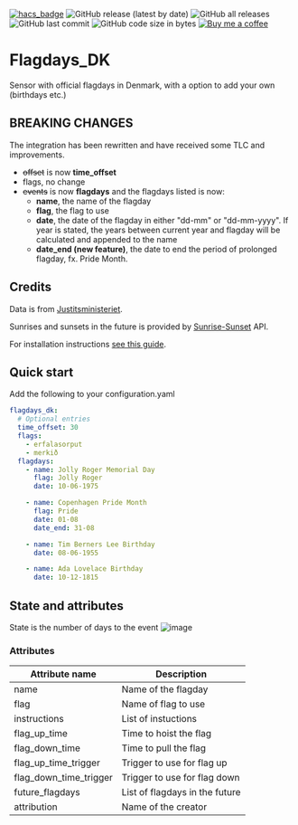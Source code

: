 [![hacs_badge](https://img.shields.io/badge/HACS-Default-41BDF5.svg)](https://github.com/hacs/integration)
![GitHub release (latest by date)](https://img.shields.io/github/v/release/J-Lindvig/Flagdays_DK)
![GitHub all releases](https://img.shields.io/github/downloads/J-Lindvig/Flagdays_DK/total)
![GitHub last commit](https://img.shields.io/github/last-commit/J-Lindvig/Flagdays_DK)
![GitHub code size in bytes](https://img.shields.io/github/languages/code-size/J-Lindvig/Flagdays_DK)
[![Buy me a coffee](https://img.shields.io/static/v1.svg?label=Buy%20me%20a%20coffee&message=🥨&color=black&logo=buy%20me%20a%20coffee&logoColor=white&labelColor=6f4e37)](https://www.buymeacoffee.com/apptoo)

# Flagdays_DK

Sensor with official flagdays in Denmark, with a option to add your own (birthdays etc.)

## BREAKING CHANGES
The integration has been rewritten and have received some TLC and improvements.
+ ~~offset~~ is now **time_offset**
+ flags, no change
+ ~~events~~ is now **flagdays** and the flagdays listed is now:
  + **name**, the name of the flagday
  + **flag**, the flag to use
  + **date**, the date of the flagday in either "dd-mm" or "dd-mm-yyyy". If year is stated, the years between current year and flagday will be calculated and appended to the name
  + **date_end (new feature)**, the date to end the period of prolonged flagday, fx. Pride Month.

## Credits
Data is from [Justitsministeriet](https://www.justitsministeriet.dk/temaer/flagning/flagdage/).

Sunrises and sunsets in the future is provided by [Sunrise-Sunset](https://sunrise-sunset.org/api) API.

For installation instructions [see this guide](https://hacs.xyz/docs/faq/custom_repositories).
## Quick start
Add the following to your configuration.yaml
```yaml
flagdays_dk:
  # Optional entries
  time_offset: 30
  flags:
    - erfalasorput
    - merkið
  flagdays:
    - name: Jolly Roger Memorial Day
      flag: Jolly Roger
      date: 10-06-1975

    - name: Copenhagen Pride Month
      flag: Pride
      date: 01-08
      date_end: 31-08

    - name: Tim Berners Lee Birthday
      date: 08-06-1955

    - name: Ada Lovelace Birthday
      date: 10-12-1815
```
## State and attributes
State is the number of days to the event
![image](https://user-images.githubusercontent.com/54498188/174452882-4031e5c9-3f10-4fd1-9bf5-319d6a3e48b2.png)

### Attributes

| Attribute name             | Description                        |
|----------------------------|------------------------------------|
| name                       | Name of the flagday                |
| flag                       | Name of flag to use                |
| instructions               | List of instuctions                |
| flag_up_time               | Time to hoist the flag             |
| flag_down_time             | Time to pull the flag              |
| flag_up_time_trigger       | Trigger to use for flag up         |
| flag_down_time_trigger     | Trigger to use for flag down       |
| future_flagdays            | List of flagdays in the future     |
| attribution                | Name of the creator                |
